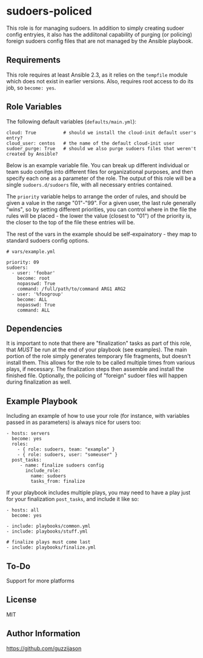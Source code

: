 sudoers-policed
=========

This role is for managing sudoers. In addition to simply creating sudoer config entryies, it also has the addiitonal capability of purging (or policing) foreign sudoers config files that are not managed by the Ansible playbook.

Requirements
------------

This role requires at least Ansible 2.3, as it relies on the `tempfile` module which does not exist in earlier versions. Also, requires root access to do its job, so `become: yes`.

Role Variables
--------------

The following default variables (`defaults/main.yml`):

```
cloud: True          # should we install the cloud-init default user's entry?
cloud_user: centos   # the name of the default cloud-init user
sudoer_purge: True   # should we also purge sudoers files that weren't created by Ansible?
```

Below is an example variable file. You can break up different individual or team sudo conifgs into different files for organizational purposes, and then specify each one as a parameter of the role. The output of this role will be a single `sudoers.d/sudoers` file, with all necessary entries contained.

The `priority` variable helps to arrange the order of rules, and should be given a value in the range "01"-"99". For a given user, the last rule generally "wins", so by setting different priorities, you can control where in the file the rules will be placed - the lower the value (closest to "01") of the priority is, the closer to the top of the file these entries will be.

The rest of the vars in the example should be self-expainatory - they map to standard sudoers config options.

```
# vars/example.yml

priority: 09
sudoers:
  - user: 'foobar'
    become: root
    nopasswd: True
    command: /full/path/to/command ARG1 ARG2
  - user: '%foogroup'
    become: ALL
    nopasswd: True
    command: ALL
```

Dependencies
------------

It is important to note that there are "finalization" tasks as part of this role, that *MUST* be run at the end of your playbook (see examples). The main portion of the role simply generates temporary file fragments, but doesn't install them. This allows for the role to be called multiple times from various plays, if necessary. The finalization steps then assemble and install the finished file. Optionally, the policing of "foreign" sudoer files will happen during finalization as well.

Example Playbook
----------------

Including an example of how to use your role (for instance, with variables passed in as parameters) is always nice for users too:

```
- hosts: servers
  become: yes
  roles:
    - { role: sudoers, team: "example" }
    - { role: sudoers, user: "someuser" }
  post_tasks:
     - name: finalize sudoers config
       include_role:
         name: sudoers
         tasks_from: finalize
```

If your playbook includes multiple plays, you may need to have a play just for your finalization `post_tasks`, and include it like so:

```
- hosts: all
  become: yes

- include: playbooks/common.yml
- include: playbooks/stuff.yml

# finalize plays must come last
- include: playbooks/finalize.yml
```

To-Do
-------

Support for more platforms

License
-------

MIT

Author Information
------------------

https://github.com/guzzijason
